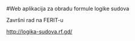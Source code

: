 #Web aplikacija za obradu formule logike sudova

Završni rad na FERIT-u

http://logika-sudova.rf.gd/
